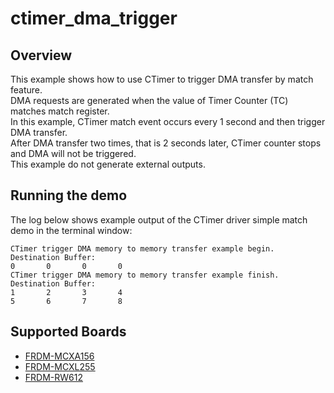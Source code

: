 # ctimer_dma_trigger

## Overview
This example shows how to use CTimer to trigger DMA transfer by match feature.  
DMA requests are generated when the value of Timer Counter (TC) matches match register.  
In this example, CTimer match event occurs every 1 second and then trigger DMA transfer.  
After DMA transfer two times, that is 2 seconds later, CTimer counter stops and DMA will
not be triggered.  
This example do not generate external outputs.

## Running the demo
The log below shows example output of the CTimer driver simple match demo in the terminal window:
~~~~~~~~~~~~~~~~~~~~~~~~~~~~~~~~~~~
CTimer trigger DMA memory to memory transfer example begin.
Destination Buffer:
0       0       0       0
CTimer trigger DMA memory to memory transfer example finish.
Destination Buffer:
1       2       3       4
5       6       7       8
~~~~~~~~~~~~~~~~~~~~~~~~~~~~~~~~~~~

## Supported Boards
- [FRDM-MCXA156](../../../_boards/frdmmcxa156/driver_examples/ctimer/dma_trigger/example_board_readme.md)
- [FRDM-MCXL255](../../../_boards/frdmmcxa346/driver_examples/ctimer/simple_pwm_interrupt/example_board_readme.md)
- [FRDM-RW612](../../../_boards/frdmrw612/driver_examples/ctimer/dma_trigger/example_board_readme.md)
